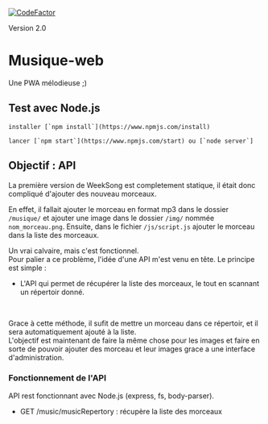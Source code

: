 [![CodeFactor](https://www.codefactor.io/repository/github/yaperson/musique-web/badge)](https://www.codefactor.io/repository/github/yaperson/musique-web)

Version 2.0
# Musique-web 
Une PWA mélodieuse ;)

## Test avec Node.js
    
    installer [`npm install`](https://www.npmjs.com/install)

    lancer [`npm start`](https://www.npmjs.com/start) ou [`node server`]


## Objectif : API

La première version de WeekSong est completement statique, il était donc compliqué d'ajouter des nouveau morceaux.

En effet, il fallait ajouter le morceau en format mp3 dans le dossier `/musique/` et ajouter une image dans le dossier `/img/` nommée `nom_morceau.png`.
Ensuite, dans le fichier `/js/script.js` ajouter le morceau dans la liste des morceaux.

Un vrai calvaire, mais c'est fonctionnel. <br>
Pour palier a ce problème, l'idée d'une API m'est venu en tête. Le principe est simple : 
- L'API qui permet de récupérer la liste des morceaux, le tout en scannant un répertoir donné.
<br>

Grace à cette méthode, il sufit de mettre un morceau dans ce répertoir, et il sera automatiquement ajouté à la liste.
<br>
L'objectif est maintenant de faire la même chose pour les images et faire en sorte de pouvoir ajouter des morceau et leur images grace a une interface d'administration.

### Fonctionnement de l'API

API rest fonctionnant avec Node.js (express, fs, body-parser).

 - GET /music/musicRepertory : récupère la liste des morceaux